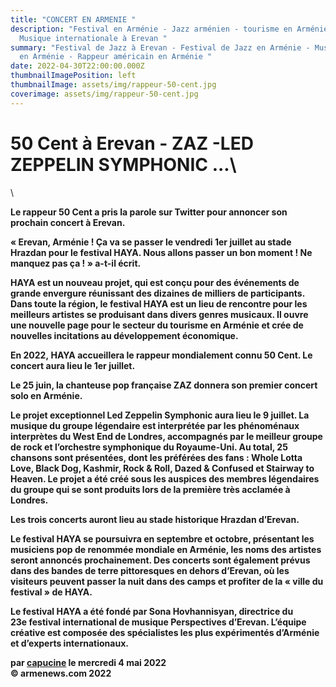 ```yaml
---
title: "CONCERT EN ARMENIE "
description: "Festival en Arménie - Jazz arménien - tourisme en Arménie -
  Musique internationale à Erevan "
summary: "Festival de Jazz à Erevan - Festival de Jazz en Arménie - Musique Rapp
  en Arménie - Rappeur américain en Arménie "
date: 2022-04-30T22:00:00.000Z
thumbnailImagePosition: left
thumbnailImage: assets/img/rappeur-50-cent.jpg
coverimage: assets/img/rappeur-50-cent.jpg
---
```

<!--StartFragment-->

# 50 Cent à Erevan - ZAZ -LED ZEPPELIN SYMPHONIC ...\
\
<!--StartFragment-->

**Le rappeur 50 Cent a pris la parole sur Twitter pour annoncer son prochain concert à Erevan.**

**« Erevan, Arménie ! Ça va se passer le vendredi 1er juillet au stade Hrazdan pour le festival HAYA. Nous allons passer un bon moment ! Ne manquez pas ça ! » a-t-il écrit.**

**HAYA est un nouveau projet, qui est conçu pour des événements de grande envergure réunissant des dizaines de milliers de participants. Dans toute la région, le festival HAYA est un lieu de rencontre pour les meilleurs artistes se produisant dans divers genres musicaux. Il ouvre une nouvelle page pour le secteur du tourisme en Arménie et crée de nouvelles incitations au développement économique.**

**En 2022, HAYA accueillera le rappeur mondialement connu 50 Cent. Le concert aura lieu le 1er juillet.**

**Le 25 juin, la chanteuse pop française ZAZ donnera son premier concert solo en Arménie.**

**Le projet exceptionnel Led Zeppelin Symphonic aura lieu le 9 juillet. La musique du groupe légendaire est interprétée par les phénoménaux interprètes du West End de Londres, accompagnés par le meilleur groupe de rock et l’orchestre symphonique du Royaume-Uni. Au total, 25 chansons sont présentées, dont les préférées des fans : Whole Lotta Love, Black Dog, Kashmir, Rock & Roll, Dazed & Confused et Stairway to Heaven. Le projet a été créé sous les auspices des membres légendaires du groupe qui se sont produits lors de la première très acclamée à Londres.**

**Les trois concerts auront lieu au stade historique Hrazdan d’Erevan.**

**Le festival HAYA se poursuivra en septembre et octobre, présentant les musiciens pop de renommée mondiale en Arménie, les noms des artistes seront annoncés prochainement. Des concerts sont également prévus dans des bandes de terre pittoresques en dehors d’Erevan, où les visiteurs peuvent passer la nuit dans des camps et profiter de la « ville du festival » de HAYA.**

**Le festival HAYA a été fondé par Sona Hovhannisyan, directrice du 23e festival international de musique Perspectives d’Erevan. L’équipe créative est composée des spécialistes les plus expérimentés d’Arménie et d’experts internationaux.**

**par [capucine](https://armenews.com/spip.php?page=auteur&id_auteur=541) le mercredi 4 mai 2022**\
**© armenews.com 2022**

<!--EndFragment-->

<!--EndFragment-->
